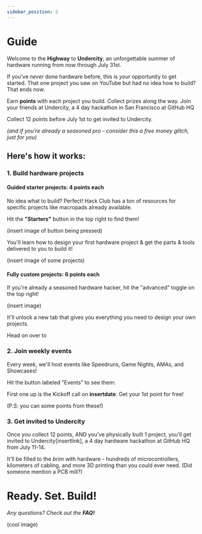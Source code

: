```yaml
---
sidebar_position: 2
---
```


# Guide

Welcome to the **Highway** to **Undercity**, an unforgettable summer of hardware running from now through July 31st.

If you've *never* done hardware before, this is *your* opportunity to get started. That one project you saw on YouTube but had no idea how to build? That ends now.

Earn **points** with each project you build. Collect prizes along the way. Join your friends at Undercity, a 4 day hackathon in San Francisco at GitHub HQ

Collect 12 points before July 1st to get invited to Undercity.

*(and if you're already a seasoned pro - consider this a free money glitch, just for you)*

## Here's how it works:

### 1. Build hardware projects

#### Guided starter projects: 4 points each

No idea what to build? Perfect! Hack Club has a ton of resources for specific projects like macropads already available. 

Hit the **"Starters"** button in the top right to find them!

(insert image of button being pressed)

You'll learn how to design your first hardware project & get the parts & tools delivered to you to build it!

(insert image of some projects)

#### Fully custom projects: 6 points each

If you're already a seasoned hardware hacker, hit the "advanced" toggle on the top right! 

(insert image)

It'll unlock a new tab that gives you everything you need to design your own projects.

Head on over to 


### 2. Join weekly events

Every week, we'll host events like Speedruns, Game Nights, AMAs, and Showcases! 

Hit the button labeled "Events" to see them:


First one up is the Kickoff call on **insertdate**. Get your 1st point for free!


(P.S: you can some points from these!)

### 3. Get invited to Undercity

Once you collect 12 points, AND you've physically built 1 project, you'll get invited to Undercity[insertlink], a 4 day hardware hackathon at GitHub HQ from July 11-14.

It'll be filled to the *brim* with hardware - hundreds of microcontrollers, kilometers of cabling, and more 3D printing than you could ever need. (Did someone mention a PCB mill?)

# Ready. Set. Build!

*Any questions? Check out the **FAQ!***

(cool image)

